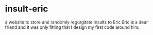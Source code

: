 # insult-eric
a website to store and randomly regurgitate insults to Eric
Eric is a dear friend and it was only fitting that I design my first code around him.
